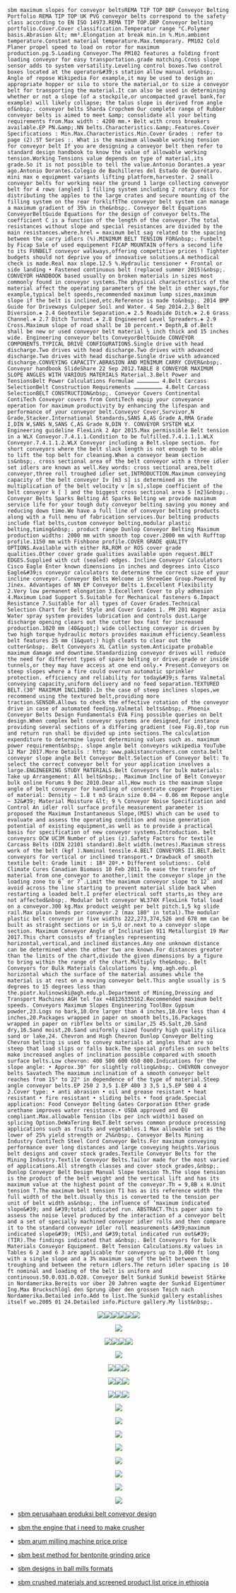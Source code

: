 
```
sbm maximum slopes for conveyor beltsREMA TIP TOP DBP Conveyor Belting Portfolio REMA TIP TOP UK PVG conveyor belts correspond to the safety class according to EN ISO 14973.REMA TIP TOP.DBP Conveyor belting portfolio.Cover.Cover classification.Temperatur range °C.Polymer basis.Abrasion &lt; mm³.Elongation at break min.in %.Min.ambient temperature.Constant material temperature.Max.temporary. PM102 Cold Planer propel speed to load on rotor for maximum production.pg.5.Loading Conveyor.The PM102 features a folding front loading conveyor for easy transportation.grade matching.Cross slope sensor adds to system versatility.Leveling control boxes.Two control boxes located at the operator&#39;s station allow manual or&nbsp;. Angle of repose Wikipedia For example,it may be used to design an appropriate hopper or silo to store the material,or to size a conveyor belt for transporting the material.It can also be used in determining whether or not a slope (of a stockpile,or uncompacted gravel bank,for example) will likely collapse; the talus slope is derived from angle of&nbsp;. conveyor belts Sharda Cropchem Our complete range of Rubber conveyor belts is aimed to meet &amp; consolidate all your belting requirements from.Max width : 4200 mm.• Belt with cross breakers available.EP PN.&amp;.NN belts.Characteristics.&amp;.Features.Cover Specifications : Min.Max.Characteristics.Min.Cover Grades : refer to page (2).ST Series :. What is the maximum allowable working tension for conveyor belt If you are designing a conveyor belt then refer to standard design handbook to know the value of allowable working tension.Working Tensions value depends on type of material,its grade.So it is not possible to tell the value.Antonio Dorantes.a year ago.Antonio Dorantes.Colegio de Bachilleres del Estado de Querétaro. mini max e equipment variants lifting platform,harvester. 2 small conveyor belts for working near the ground 1 large collecting conveyor belt for 4 rows (angled) 1 filling system including 2 rotary discs for distributing the apples to the large crates and secure mounting of the filling system on the rear forkliftThe conveyor belt system can manage a maximum gradient of 35% in the&nbsp;. Conveyor Belt Equations ConveyorBeltGuide Equations for the design of conveyor belts.The coefficient C is a function of the length of the conveyor.The total resistances without slope and special resistances are divided by the main resistances.where.hrel = maximum belt sag related to the spacing between the carry idlers (%).MINIMUM BELT TENSION FOR&nbsp;. Funbelt by Ficap Sale of used equipement FICAP MOUNTAIN offers a second life to its FUNBELT conveyor walkways,offering competitive prices ! Tighter budgets should not deprive you of innovative solutions.A methodical check is made.Real max slope.12.5 %.Hydraulic tensioner • Frontal or side landing • Fastened continuous belt (replaced summer 2015)&nbsp;. CONVEYOR HANDBOOK based usually on broken materials in sizes most commonly found in conveyor systems.The physical characteristics of the material affect the operating parameters of the belt in other ways,for example,typical belt speeds,recommended maximum lump sizes,maximum slope if the belt is inclined,etc.Reference is made to&nbsp;. 2014 BMP Guide for Driveways Culpeper Soil and Water. 4 Sep 2014.2.3 Belt Diversion.❖ 2.4 Geotextile Separation.❖ 2.5 Roadside Ditch.❖ 2.6 Grass Channel.❖ 2.7 Ditch Turnout.❖ 2.8 Engineered Level Spreaders.❖ 2.9 Cross.Maximum slope of road shall be 10 percent.• Depth,B of.Belt shall be new or used conveyor belt material ½ inch thick and 15 inches wide. Engineering conveyor belts ConveyorBeltGuide CONVEYOR COMPONENTS.TYPICAL DRIVE CONFIGURATIONS.Single drive with head discharge.Two drives with head discharge.Two drives with advanced discharge.Two drives with head discharge.Single drive with advanced discharge.CONVEYING CAPACITY.ABRASION AND MINIMUM CARRY COVER&nbsp;. Conveyor handbook SlideShare 22 Sep 2012.TABLE 8 CONVEYOR MAXIMUM SLOPE ANGLES WITH VARIOUS MATERIALS Material.3.Belt Power and TensionsBelt Power Calculations Formulae ………………… 4.Belt Carcass SelectionBelt Construction Requirements ……………………… 4.Belt Carcass SelectionBELT CONSTRUCTION&nbsp;. Conveyor Covers Continental ContiTech Conveyor covers from ContiTech equip your conveyance operation for maximum productivity by enhancing the lifespan and performance of your conveyor belt.Conveyor Cover,Survivor,N Grade,Stacker.International Standards,SANS A,AS Grade A,RMA Grade I,DIN W,SANS N,SANS C,AS Grade N,DIN Y. CONVEYOR SYSTEM WLX Engineering guideline FlexLink 2 Apr 2015.Max permissible Belt tension in a WLX Conveyor.7.4.1.1.Condition to be fulfilled.7.4.1.1.1.WLX Conveyor.7.4.1.1.2.WLX Conveyor including a Belt.slope section. for short conveyors where the belt slack length is not enough to be able to lift the top belt for cleaning.When a conveyor beam section is&nbsp;. cross sectional area of the belt conveyor with a three idler set idlers are known as well.Key words: cross sectional area,belt conveyor,three roll troughed idler set.INTRODUCTION.Maximum conveying capacity of the belt conveyor Iv [m3 s] is determined as the multiplication of the belt velocity v [m s],slope coefficient of the belt conveyor k [ ] and the biggest cross sectional area S [m2]&nbsp;. Conveyor Belts Sparks Belting At Sparks Belting we provide maximum service life for your tough duty conveyor belting saving you money and reducing down time.We have a full line of conveyor belting products along with a full menu of fabrication services.Our belting products include flat belts,custom conveyor belting,modular plastic belting,timing&nbsp;. product range Dunlop Conveyor Belting Maximum production widths: 2000 mm with smooth top cover.2000 mm with Rufftop profile.1150 mm with Fishbone profile.COVER GRADE qUALITY OPTIONS.Available with either RA,ROM or ROS cover grade qualities.Other cover grade qualities available upon request.BELT EDGES.Supplied with cut (sealed) edges. Incline Conveyor Calculators Cisco Eagle Enter known dimensions in inches and degrees into Cisco Eagle&#39;s conveyor calculators to determine the correct size of your incline conveyor. Conveyor Belts Welcome in ShreeGee Group.Powered by Jinex. Advantages of NN EP Conveyor Belts 1.Excellent Flexibility 2.Very low permanent elongation 3.Excellent Cover to ply adhesion 4.Maximum Load Support 5.Suitable for Mechanical fasteners 6.Impact Resistance 7.Suitable for all types of Cover Grades.Technical Selection Chart for Belt Style and Cover Grades 1. PM 201 Wagner asia Water spray system provides lubrication and controls dust.Large discharge opening clears out the cutter box fast for increased production.1020 mm (40&quot;) wide collecting conveyor is driven by two high torque hydraulic motors provides maximum efficiency.Seamless belt features 25 mm (1&quot;) high cleats to clear out the cutter&nbsp;. Belt Conveyors XL Catlin system.Anticipate probable maximum damage and downtime.Standardizing conveyor drives will reduce the need for different types of spare belting or drive.grade or inside tunnels,or they may have access at one end only.• Present.Conveyors on steep slopes where a fire could overrun automatic sprinkler protection. efficiency and reliability for today&#39;s farms Valmetal conveying capacity,uniform delivery and no feed separation.TEXTURED BELT.(30° MAXIMUM INCLINED).In the case of steep inclines slopes,we recommend using the textured belt,providing more traction.SENSOR.Allows to check the effective rotation of the conveyor drive in case of automated feeding.Valmetal belts&nbsp;. Phoenix Conveyor Belts Design Fundamentals EVA Fing possible queries on belt design.When complex belt conveyor systems are designed,for instance providing several sections of a differing gradient (see Fig.8),top run and return run shall be divided up into sections.The calculation expenditure to determine layout determining values such as. maximum power requirement&nbsp;. slope angle belt conveyors wikipedia YouTube 12 Mar 2017.More Details : http: www.pakistancrushers.com conta.belt conveyor slope angle Belt Conveyor Belt.Selection of Conveyor belt: To select the correct conveyor belt for your application involves a large.ENGINEERING STUDY MATERIALS.Belt Conveyors for bulk materials: Take up Arrangement: All belt&nbsp;. Maximum Incline of Belt Conveyor bulk online Forums 9 Dec 2010.Dear all,How much is the maximum slope angle of belt conveyor for handling of concentrate copper Properties of material: Density ~ 1.8 t m3 Grain size 0.04 ~ 0.06 mm Repose angle ~ 32&#39; Material Moisture &lt; 9 % Conveyor Noise Specification and Control An idler roll surface profile measurement parameter is proposed the Maximum Instantaneous Slope,(MIS) which can be used to evaluate and assess the operating condition and noise generation potential of existing equipment,as well as to provide a practical basis for specification of new conveyor systems.Introduction. belt conveyors OCW UC3M Number of plies (z).Safety Factors for textile Carcass Belts (DIN 22101 standard).Belt width.(metres).Maximum stress work of the belt (kgf ).Nominal tensile.4.BELT CONVEYORS II.BELT.Belt conveyors for vertical or inclined transport.• Drawback of smooth textile belt: Grade limit : 18º 20º.• Different solutions:. Cold Climate Cures Canadian Biomass 10 Feb 2011.To ease the transfer of material from one conveyor to another,limit the conveyor slope in the loading zone to 6˚ or 7˚.Limit the maximum conveyor slope to 12˚ and avoid across the line starting to prevent material slide back when restarting a loaded belt.I prefer electrical soft starts,as they are not affected&nbsp;. Modular belt conveyor WL374X FlexLink Total load on a conveyor.300 kg.Max product weight per belt pitch.1,5 kg slide rail.Max plain bends per conveyor.2 (max 180° in total).The modular plastic belt conveyor in five widths 222,273,374,526 and 678 mm can be built as straight sections or in S,U or.next to a conveyor slope section. Maximum Conveyor Angle of Inclination 911 Metallurgist 19 Mar 2017.This chart consists of triangles representing horizontal,vertical,and inclined distances.Any one unknown distance can be determined when the other two are known.For distances greater than the limits of the chart,divide the given dimensions by a figure to bring within the range of the chart.Multiply the&nbsp;. Belt Conveyors for Bulk Materials Calculations by. kmg.agh.edu.pl horizontal which the surface of the material assumes while the material is at rest on a moving conveyor belt.This angle usually is 5 degrees to 15 degrees less than the.piotr.kulinowski@agh.edu.pl.Department of Mining,Dressing and Transport Machines AGH tel fax +48126335162.Recommended maximum belt speeds. Conveyors Maximum Slopes Engineering ToolBox Gypsum powder,23.Logs no bark,10.Ore larger than 4 inches,18.Ore less than 4 inches,20.Packages wrapped in paper on smooth belts,16.Packages wrapped in paper on ribflex belts or similar,25 45.Salt,20.Sand dry,16.Sand moist,20.Sand uniformly sized foundry high quality silica sand or lake,24. Chevron and High Chevron Dunlop Conveyor Belting Chevron belting is used to convey materials at angles that are so steep that load slips or falls back.The special profiles on such belts make increased angles of inclination possible compared with smooth surface belts.Low chevron: 400 500 600 650 800.Indications for the slope angle: • Approx.30° for slightly rolling&nbsp;. CHEVRON conveyor belts Savatech The maximum inclination of a smooth conveyor belt reaches from 15° to 22° in dependence of the type of material.Steep angle conveyor belts.EP 250 2 3,5 1.EP 400 3 3,5 1,5.EP 500 4 4 2.Cover type: • anti abrasion • oil and grease resistant • heat resistant • fire resistant • sliding belts • food grade.Special application: Food Conveyor Belting Gates Corporation Ether grade urethane improves water resistance.• USDA approved and EU compliant.Max.allowable Tension (lbs per inch width)1 based on splicing Option.DeWaTering BeLT.Belt serves common produce processing applications such as fruits and vegetables.1 Max allowable set as the lower of 25% yield strength or 2%&nbsp;. Conveyor Belts Mining Industry ContiTech Steel Cord Conveyor Belts.For maximum conveying performance over long distances and large conveying heights.Various belt designs and cover stock grades.Textile Conveyor Belts for the Mining Industry.Textile Conveyor Belts.Tailor made for the most varied of applications.All strength classes and cover stock grades,&nbsp;. Dunlop Conveyor Belt Design Manual Slope tension Th.The slope tension is the product of the belt weight and the vertical lift and has its maximum value at the highest point of the conveyor.Th = 9,8B x H.Unit tension T.The maximum belt tension T1 has as its reference width the full width of the belt.Usually this is converted to the tension per unit of belt width as&nbsp;. the influence of ‛maximum indicated slope&#39; and &#39;total indicated run. ABSTRACT.This paper aims to assess the noise level produced by the interaction of a conveyor belt and a set of specially machined conveyor idler rolls and then compare it to the standard conveyor idler roll measurements &#39;maximum indicated slope&#39; (MIS),and &#39;total indicated run out&#39; (TIR).The findings indicated that a&nbsp;. Belt Conveyors for Bulk Materials Conveyor Equipment. Belt Tension Calculations.Ky values in Tables 6 2 and 6 3 are applicable for conveyors up to 3,000 ft long with a single slope and a 3% maximum sag of the belt between the troughing and between the return idlers.The return idler spacing is 10 ft nominal and loading of the belt is uniform and continuous.50.0.031.0.028. Conveyor Belt Sunkid Sunkid beweist Stärke in Nordamerika.Bereits vor über 20 Jahren wagte der Sunkid Eigentümer Ing.Max Bruckschlögl den Sprung über den grossen Teich nach Nordamerika.Detailed info.Add to list.The Sunkid gallery establishes itself wo.2005 01 24.Detailed info.Picture gallery.My list&nbsp;. 
```

<div align="center">
  
<a rel="nofollow" href="https://m.shibang-china.com?f=github&k=sbm+maximum+slopes+for+conveyor+belts"><img src="https://static.shibang-china.com/en/l.png"></a><img src="https://static.shibang-china.com/en/hw.png"><a rel="nofollow" href="https://m.shibang-china.com/product/?f=github&k=sbm+maximum+slopes+for+conveyor+belts"><img src="https://static.shibang-china.com/en/p.png"></a><a rel="nofollow" href="https://m.shibang-china.com/cases/?f=github&k=sbm+maximum+slopes+for+conveyor+belts"><img src="https://static.shibang-china.com/en/c.png"></a><a rel="nofollow" href="https://m.shibang-china.com/news/?f=github&k=sbm+maximum+slopes+for+conveyor+belts"><img src="https://static.shibang-china.com/en/n.png"></a><a rel="nofollow" href="https://m.shibang-china.com?f=github&k=sbm+maximum+slopes+for+conveyor+belts"><img src="https://static.shibang-china.com/en/m.png"></a>

<a rel="nofollow" href="https://m.shibang-china.com/product/?f=github&k=sbm+maximum+slopes+for+conveyor+belts"><img src="https://static.shibang-china.com/en/b.jpg"></a>
  
<a rel="nofollow" href="https://m.shibang-china.com/solution-aggregate.html?f=github&k=sbm+maximum+slopes+for+conveyor+belts"><img src="https://static.shibang-china.com/en/a.jpg"></a><a rel="nofollow" href="https://m.shibang-china.com/solution-mine.html?f=github&k=sbm+maximum+slopes+for+conveyor+belts"><img src="https://static.shibang-china.com/en/m.jpg"></a><a rel="nofollow" href="https://m.shibang-china.com/solution-mill.html?f=github&k=sbm+maximum+slopes+for+conveyor+belts"><img src="https://static.shibang-china.com/en/g.jpg"></a><a rel="nofollow" href="https://m.shibang-china.com/solution-epc.html?f=github&k=sbm+maximum+slopes+for+conveyor+belts"><img src="https://static.shibang-china.com/en/e.jpg"></a>

<a rel="nofollow" href="https://m.shibang-china.com/product/?f=github&k=sbm+maximum+slopes+for+conveyor+belts"><img src="https://static.shibang-china.com/en/a-p.png"></a>

<a rel="nofollow" href="https://m.shibang-china.com/product/crusher/c6x.html?f=github&k=sbm+maximum+slopes+for+conveyor+belts"><img src="https://static.shibang-china.com/en/j.jpg"></a><a rel="nofollow" href="https://m.shibang-china.com/product/crusher/ci5x.html?f=github&k=sbm+maximum+slopes+for+conveyor+belts"><img src="https://static.shibang-china.com/en/i.jpg"></a><a rel="nofollow" href="https://m.shibang-china.com/product/crusher/hst.html?f=github&k=sbm+maximum+slopes+for+conveyor+belts"><img src="https://static.shibang-china.com/en/c.jpg"></a>

<a rel="nofollow" href="https://m.shibang-china.com/product/mill/mtw.html?f=github&k=sbm+maximum+slopes+for+conveyor+belts"><img src="https://static.shibang-china.com/en/mtw.jpg"></a><a rel="nofollow" href="https://m.shibang-china.com/product/mill/scm.html?f=github&k=sbm+maximum+slopes+for+conveyor+belts"><img src="https://static.shibang-china.com/en/scm.jpg"></a><a rel="nofollow" href="https://m.shibang-china.com/product/mill/lm.html?f=github&k=sbm+maximum+slopes+for+conveyor+belts"><img src="https://static.shibang-china.com/en/lm.jpg"></a>

<a rel="nofollow" href="https://m.shibang-china.com/product/sand/vsi6x.html?f=github&k=sbm+maximum+slopes+for+conveyor+belts"><img src="https://static.shibang-china.com/en/6x.jpg"></a><a rel="nofollow" href="https://m.shibang-china.com/product/sand/vu.html?f=github&k=sbm+maximum+slopes+for+conveyor+belts"><img src="https://static.shibang-china.com/en/vu.jpg"></a><a rel="nofollow" href="https://m.shibang-china.com/product/mobile/klun.html?f=github&k=sbm+maximum+slopes+for+conveyor+belts"><img src="https://static.shibang-china.com/en/k.jpg"></a>

<a rel="nofollow" href="https://m.shibang-china.com/cases/?f=github&k=sbm+maximum+slopes+for+conveyor+belts"><img src="https://static.shibang-china.com/en/case.png"></a>

<a rel="nofollow" href="https://m.shibang-china.com/cases/aggregate/202.html?f=github&k=sbm+maximum+slopes+for+conveyor+belts"><img src="https://static.shibang-china.com/en/c-1.jpg"></a>

<a rel="nofollow" href="https://m.shibang-china.com/cases/aggregate/203.html?f=github&k=sbm+maximum+slopes+for+conveyor+belts"><img src="https://static.shibang-china.com/en/c-2.jpg"></a>

<a rel="nofollow" href="https://m.shibang-china.com/cases/mill/123.html?f=github&k=sbm+maximum+slopes+for+conveyor+belts"><img src="https://static.shibang-china.com/en/c-3.jpg"></a>

<a rel="nofollow" href="https://m.shibang-china.com/contact_us.html?f=github&k=sbm+maximum+slopes+for+conveyor+belts"><img src="https://static.shibang-china.com/en/contact.png"></a>

<a rel="nofollow" href="https://swt.shibang-china.com/?f=github&k=sbm+maximum+slopes+for+conveyor+belts"><img src="https://static.shibang-china.com/en/chat.png"></a>

<a rel="nofollow" href="https://whatsapp.shibangsoft.com/WhatsApp.php?f=github&k=sbm+maximum+slopes+for+conveyor+belts"><img src="https://static.shibang-china.com/en/whatsapp.png"></a>

<a rel="nofollow" href="https://m.shibang-china.com/?f=github&k=sbm+maximum+slopes+for+conveyor+belts"><img src="https://static.shibang-china.com/en/website.png"></a>

</div>


* [sbm perusahaan produksi belt conveyor design](sbm%20perusahaan%20produksi%20belt%20conveyor%20design.md)

* [sbm the engine that i need to make crusher](sbm%20the%20engine%20that%20i%20need%20to%20make%20crusher.md)

* [sbm arum milling machine price price](sbm%20arum%20milling%20machine%20price%20price.md)

* [sbm best method for bentonite grinding price](sbm%20best%20method%20for%20bentonite%20grinding%20price.md)

* [sbm designs in ball mills formats](sbm%20designs%20in%20ball%20mills%20formats.md)

* [sbm crushed materials and screened product list price in ethiopia](sbm%20crushed%20materials%20and%20screened%20product%20list%20price%20in%20ethiopia.md)
